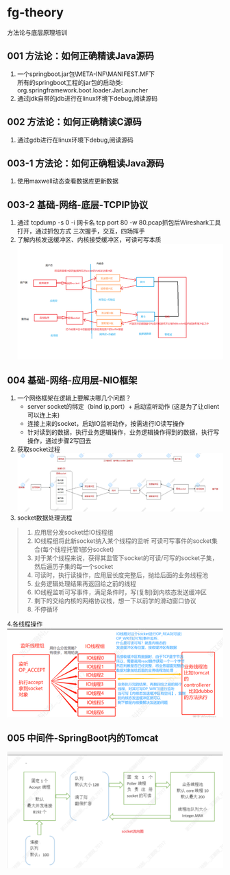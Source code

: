 # fg-theory

方法论与底层原理培训

## 001 方法论：如何正确精读Java源码

1. 一个springboot.jar包\META-INF\MANIFEST.MF下  
   所有的springboot工程的jar包的启动类: org.springframework.boot.loader.JarLauncher
2. 通过jdk自带的jdb进行在linux环境下debug,阅读源码

## 002 方法论：如何正确精读C源码

1. 通过gdb进行在linux环境下debug,阅读源码

## 003-1 方法论：如何正确粗读Java源码

1. 使用maxwell动态查看数据库更新数据

## 003-2 基础-网络-底层-TCPIP协议

1. 通过 tcpdump -s 0 -i 网卡名 tcp port 80 -w 80.pcap抓包后Wireshark工具打开，通过抓包方式 三次握手，交互，四场挥手
2. 了解内核发送缓冲区、内核接受缓冲区，可读可写本质
   ![img_1.png](./image/img_1.png)

## 004 基础-网络-应用层-NIO框架
1. 一个网络框架在逻辑上要解决哪几个问题？
   - server socket的绑定（bind ip,port）+ 启动监听动作 (这是为了让client可以连上来)
   - 连接上来的socket，启动IO监听动作，按需进行IO读写操作
   - 针对读到的数据，执行业务逻辑操作，业务逻辑操作得到的数据，执行写操作，通过步骤2写回去
2. 获取socket过程
  ![img.png](./image/img.png) 
3. socket数据处理流程
>1.	应用层分发socket给IO线程组
>2.	IO线程组将此新socket纳入某个线程的监听 可读可写事件的socket集合(每个线程托管1部分socket)
>3.	对于某个线程来说，获得其监管下socket的可读/可写的socket子集，然后遍历子集的每一个socket
>4.	可读时，执行读操作，应用层长度完整后，抛给后面的业务线程池
>5.	业务逻辑处理结果再返回给之前的线程
>6.	IO线程监听可写事件，满足条件时，写(复制)到内核态发送缓冲区
>7.	剩下的交给内核的网络协议栈，想一下以前学的滑动窗口协议
>8.	不停循环  
>

4.各线程操作  
![img.png](./image/img_2.png)

## 005 中间件-SpringBoot内的Tomcat
![img.png](./image/img_3.png)
